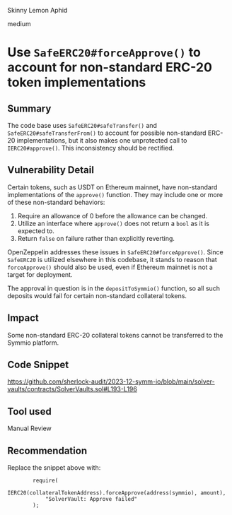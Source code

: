 Skinny Lemon Aphid

medium

# Use `SafeERC20#forceApprove()` to account for non-standard ERC-20 token implementations

## Summary

The code base uses `SafeERC20#safeTransfer()` and `SafeERC20#safeTransferFrom()` to account for possible non-standard ERC-20 implementations, but it also makes one unprotected call to `IERC20#approve()`. This inconsistency should be rectified.

## Vulnerability Detail

Certain tokens, such as USDT on Ethereum mainnet, have non-standard implementations of the `approve()` function. They may include one or more of these non-standard behaviors:
1. Require an allowance of 0 before the allowance can be changed.
2. Utilize an interface where `approve()` does not return a `bool` as it is expected to.
3. Return `false` on failure rather than explicitly reverting.

OpenZeppelin addresses these issues in `SafeERC20#forceApprove()`. Since `SafeERC20` is utilized elsewhere in this codebase, it stands to reason that `forceApprove()` should also be used, even if Ethereum mainnet is not a target for deployment.

The approval in question is in the `depositToSymmio()` function, so all such deposits would fail for certain non-standard collateral tokens.

## Impact

Some non-standard ERC-20 collateral tokens cannot be transferred to the Symmio platform.

## Code Snippet

https://github.com/sherlock-audit/2023-12-symm-io/blob/main/solver-vaults/contracts/SolverVaults.sol#L193-L196

## Tool used

Manual Review

## Recommendation

Replace the snippet above with:

```solidity
        require(
            IERC20(collateralTokenAddress).forceApprove(address(symmio), amount),
            "SolverVault: Approve failed"
        );
```
